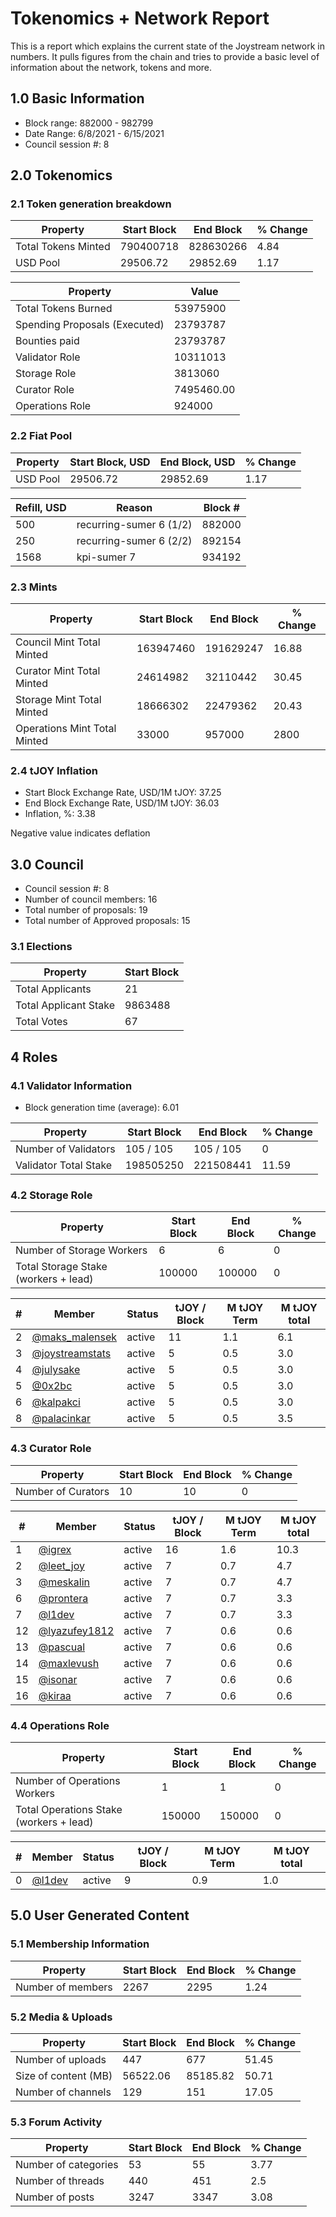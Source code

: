 # Tokenomics + Network Report
This is a report which explains the current state of the Joystream network in numbers. It pulls figures from the chain and tries to provide a basic level of information about the network, tokens and more. 

## 1.0 Basic Information
* Block range: 882000 - 982799
* Date Range: 6/8/2021 - 6/15/2021
* Council session #: 8

## 2.0 Tokenomics
### 2.1 Token generation breakdown
| Property            | Start Block | End Block | % Change |
|---------------------|--------------|--------------|----------|
| Total Tokens Minted |  790400718 | 828630266 | 4.84 |
| USD Pool |  29506.72 | 29852.69 | 1.17 |

| Property            | Value        |
|---------------------|--------------|
| Total Tokens Burned | 53975900 |
| Spending Proposals (Executed) | 23793787 |
| Bounties paid       | 23793787 |
| Validator Role      | 10311013 |
| Storage Role        | 3813060 |
| Curator Role        | 7495460.00 |
| Operations Role     | 924000 |

### 2.2 Fiat Pool
| Property            | Start Block, USD | End Block, USD | % Change |
|---------------------|--------------|--------------|----------|
| USD Pool | 29506.72 | 29852.69 | 1.17 |

| Refill, USD | Reason | Block # |
|---------------------|--------------|--------------|
| 500 | recurring-sumer 6 (1/2) | 882000 |
| 250 | recurring-sumer 6 (2/2) | 892154 |
| 1568 | kpi-sumer 7 | 934192 |


### 2.3 Mints
| Property                    | Start Block           | End Block | % Change |
|-----------------------------|-----------------------|--------------|----------|
| Council Mint Total Minted   | 163947460  | 191629247 |16.88 |
| Curator Mint Total Minted   | 24614982 | 32110442 | 30.45 |
| Storage Mint Total Minted   | 18666302 | 22479362 | 20.43 |
| Operations Mint Total Minted | 33000 | 957000 | 2800 |


### 2.4 tJOY Inflation

* Start Block Exchange Rate, USD/1M tJOY: 37.25
* End Block Exchange Rate, USD/1M tJOY: 36.03
* Inflation, %: 3.38

Negative value indicates deflation

## 3.0 Council
* Council session #: 8
* Number of council members: 16
* Total number of proposals: 19
* Total number of Approved proposals: 15

### 3.1 Elections
| Property                    | Start Block  |
|-----------------------------|--------------|
| Total Applicants            | 21 |
| Total Applicant Stake       | 9863488 |
| Total Votes                 | 67 |

## 4 Roles
### 4.1 Validator Information
* Block generation time (average): 6.01

| Property                   | Start Block | End Block | % Change |
|----------------------------|--------------|--------------|----------|
| Number of Validators       | 105 / 105 | 105 / 105 | 0 |
| Validator Total Stake      | 198505250 | 221508441 | 11.59 |


### 4.2 Storage Role
| Property                | Start Block | End Block | % Change |
|-------------------------|--------------|--------------|----------|
| Number of Storage Workers | 6 | 6 | 0 |
| Total Storage Stake (workers + lead) | 100000 | 100000 | 0 |

| # | Member | Status | tJOY / Block | M tJOY Term | M tJOY total |
|--|--|--|--|--|--|
| 2 | [@maks_malensek](https://pioneer.joystreamstats.live/#/members/maks_malensek) | active | 11 | 1.1 | 6.1 |
| 3 | [@joystreamstats](https://pioneer.joystreamstats.live/#/members/joystreamstats) | active | 5 | 0.5 | 3.0 |
| 4 | [@julysake](https://pioneer.joystreamstats.live/#/members/julysake) | active | 5 | 0.5 | 3.0 |
| 5 | [@0x2bc](https://pioneer.joystreamstats.live/#/members/0x2bc) | active | 5 | 0.5 | 3.0 |
| 6 | [@kalpakci](https://pioneer.joystreamstats.live/#/members/kalpakci) | active | 5 | 0.5 | 3.0 |
| 8 | [@palacinkar](https://pioneer.joystreamstats.live/#/members/palacinkar) | active | 5 | 0.5 | 3.5 |


### 4.3 Curator Role
| Property                | Start Block | End Block | % Change |
|-------------------------|--------------|--------------|----------|
| Number of Curators      | 10 | 10 | 0 |

| # | Member | Status | tJOY / Block | M tJOY Term | M tJOY total |
|--|--|--|--|--|--|
| 1 | [@igrex](https://pioneer.joystreamstats.live/#/members/igrex) | active | 16 | 1.6 | 10.3 |
| 2 | [@leet_joy](https://pioneer.joystreamstats.live/#/members/leet_joy) | active | 7 | 0.7 | 4.7 |
| 3 | [@meskalin](https://pioneer.joystreamstats.live/#/members/meskalin) | active | 7 | 0.7 | 4.7 |
| 6 | [@prontera](https://pioneer.joystreamstats.live/#/members/prontera) | active | 7 | 0.7 | 3.3 |
| 7 | [@l1dev](https://pioneer.joystreamstats.live/#/members/l1dev) | active | 7 | 0.7 | 3.3 |
| 12 | [@lyazufey1812](https://pioneer.joystreamstats.live/#/members/lyazufey1812) | active | 7 | 0.6 | 0.6 |
| 13 | [@pascual](https://pioneer.joystreamstats.live/#/members/pascual) | active | 7 | 0.6 | 0.6 |
| 14 | [@maxlevush](https://pioneer.joystreamstats.live/#/members/maxlevush) | active | 7 | 0.6 | 0.6 |
| 15 | [@isonar](https://pioneer.joystreamstats.live/#/members/isonar) | active | 7 | 0.6 | 0.6 |
| 16 | [@kiraa](https://pioneer.joystreamstats.live/#/members/kiraa) | active | 7 | 0.6 | 0.6 |


### 4.4 Operations Role
| Property                | Start Block | End Block | % Change |
|-------------------------|--------------|--------------|----------|
| Number of Operations Workers      | 1 | 1 | 0 |
| Total Operations Stake (workers + lead) | 150000 | 150000 | 0 |

| # | Member | Status | tJOY / Block | M tJOY Term | M tJOY total |
|--|--|--|--|--|--|
| 0 | [@l1dev](https://pioneer.joystreamstats.live/#/members/l1dev) | active | 9 | 0.9 | 1.0 |


## 5.0 User Generated Content
### 5.1 Membership Information
| Property          | Start Block | End Block | % Change |
|-------------------|--------------|--------------|----------|
| Number of members | 2267|  2295 | 1.24 |

### 5.2 Media & Uploads
| Property                | Start Block | End Block | % Change |
|-------------------------|--------------|--------------|----------|
| Number of uploads       | 447 | 677  |  51.45 |
| Size of content (MB)    |  56522.06 |  85185.82 | 50.71 |
| Number of channels      |  129 | 151 | 17.05 |

### 5.3 Forum Activity
| Property          | Start Block | End Block | % Change |
|-------------------|--------------|--------------|----------|
| Number of categories | 53 | 55 | 3.77 |
| Number of threads    | 440 | 451 | 2.5 |
| Number of posts      | 3247 | 3347 | 3.08 |
